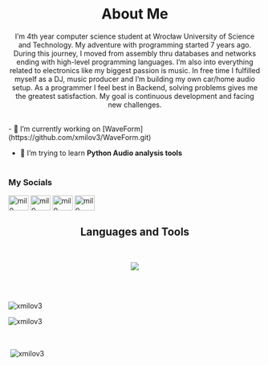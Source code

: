 <h1 align="center">About Me</h1>
<p align="center">I’m 4th year computer science student at Wrocław University of Science and Technology. My adventure with programming started 7 years ago. During this journey, I moved from assembly thru databases and networks ending with high-level programming languages. I’m also into everything related to electronics like my biggest passion is music. In free time I fulfilled myself as a DJ, music producer and I’m building my own car/home audio setup. As a programmer I feel best in Backend, solving problems gives me the greatest satisfaction. My goal is continuous development and facing new challenges.</p>
<br>
- 🔭 I’m currently working on [WaveForm](https://github.com/xmilov3/WaveForm.git)

- 🌱 I’m trying to learn **Python Audio analysis tools**
<br><br>
<h3 align="left">My Socials</h3>
<p align="left">
<a href="https://www.linkedin.com/in/bartosz-m-38a7082a4/" target="blank"><img align="center" margin-right="10px" src="https://raw.githubusercontent.com/rahuldkjain/github-profile-readme-generator/master/src/images/icons/Social/linked-in-alt.svg" alt="milo" height="30" width="40" /></a>
<a href="https://www.youtube.com/@MiLo-fq5zw" target="blank"><img align="center" margin-right="10px" src="https://raw.githubusercontent.com/rahuldkjain/github-profile-readme-generator/master/src/images/icons/Social/youtube.svg" alt="milo" height="30" width="40" /></a>
<a href="https://open.spotify.com/artist/544k0XEMshlOLnAYQYBB3j" target="blank"><img align="center" margin-right="10px" src="https://img.shields.io/badge/Spotify-1ED760?&style=for-the-badge&logo=spotify&logoColor=white" alt="milo" height="30" width="40" /></a>
<a href="https://soundcloud.com/miloiswavy" target="blank"><img align="center" margin-right="10px" src="https://img.shields.io/badge/SoundCloud-FF3300?style=for-the-badge&logo=soundcloud&logoColor=white" alt="milo" height="30" width="40" /></a>

</p>

<h2 align="center">Languages and Tools</h2><br>

<p align="center">
    <a href="https://skillicons.dev">
<img src="https://skillicons.dev/icons?i=git,py,cypress,selenium,php,mysql,jenkins,docker,linux,apple,ableton" />
    </a>
</p><br><br>
<p align="center">
<p><img align="left" src="https://github-readme-streak-stats.herokuapp.com/?user=xmilov3&" alt="xmilov3" /></p>
<br>
<p><img align="center" src="https://github-readme-stats.vercel.app/api/top-langs?username=xmilov3&show_icons=true&locale=en&layout=compact" alt="xmilov3" /></p>
<br>
<p>&nbsp;<img align="center" src="https://github-readme-stats.vercel.app/api?username=xmilov3&show_icons=true&locale=en" alt="xmilov3" /></p>
</p>
